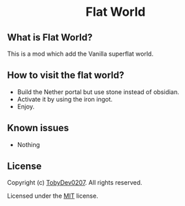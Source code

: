 <h1 align="center">Flat World</h1>

## What is Flat World?

This is a mod which add the Vanilla superflat world.

## How to visit the flat world?

- Build the Nether portal but use stone instead of obsidian.
- Activate it by using the iron ingot.
- Enjoy.

## Known issues

- Nothing

## License

Copyright (c) [TobyDev0207](https://github.com/TobyDev0207). All rights reserved.

Licensed under the [MIT](https://github.com/TobyDev0207/FlatWorld/blob/1.19/LICENSE) license.

